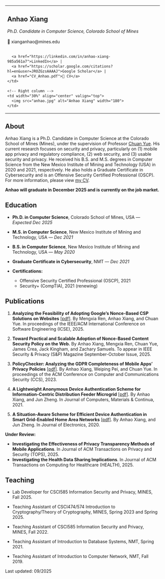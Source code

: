
<table>
  <tr>
    <!-- Left column -->
    <td width="70%" valign="top">
      <h2>Anhao Xiang</h2>
      <em>Ph.D. Candidate in Computer Science, Colorado School of Mines</em><br><br>
      📧 xianganhao@mines.edu <br><br>

      <a href="https://linkedin.com/in/anhao-xiang-985a561a7">LinkedIn</a> |
      <a href="https://scholar.google.com/citations?hl=en&user=JROZGzsAAAAJ">Google Scholar</a> |
      <a href="CV_Anhao.pdf">📄 CV</a>
    </td>

    <!-- Right column -->
    <td width="30%" align="center" valign="top">
      <img src="anhao.jpg" alt="Anhao Xiang" width="180">
    </td>
  </tr>
</table>


## About

Anhao Xiang is a Ph.D. Candidate in Computer Science at the Colorado School of Mines (Mines), under the supervision of Professor [Chuan Yue](https://people.mines.edu/chuanyue/). His current research focuses on security and privacy, particularly on (1) mobile app privacy and regulatory compliance, (2) web security, and (3) usable security and privacy. He received his B.S. and M.S. degrees in Computer Science from the New Mexico Institute of Mining and Technology (USA) in 2020 and 2021, respectively. He also holds a Graduate Certificate in Cybersecurity and is an Offensive Security Certified Professional (OSCP). For more information, please view [my CV](CV_Anhao.pdf).

**Anhao will graduate in December 2025 and is currently on the job market.**


## Education

- **Ph.D. in Computer Science**, Colorado School of Mines, USA — *Expected Dec 2025*  
 

- **M.S. in Computer Science**, New Mexico Institute of Mining and Technology, USA — *Dec 2021*  

- **B.S. in Computer Science**, New Mexico Institute of Mining and Technology, USA — *May 2020*  

- **Graduate Certificate in Cybersecurity**, NMT — *Dec 2021*  

- **Certifications:**  
  - Offensive Security Certified Professional (OSCP), 2021  
  - Security+ (CompTIA), 2021 (renewing)  

## Publications

1. **Analyzing the Feasibility of Adopting Google’s Nonce-Based CSP Solutions on Websites** [[pdf]](https://ieeexplore.ieee.org/document/11029938).
   By Mengxia Ren, Anhao Xiang, and Chuan Yue. In proceedings of the IEEE/ACM International Conference on Software Engineering (ICSE), 2025.

2. **Toward Practical and Scalable Adoption of Nonce-Based Content Security Policy on the Web.** 
   By Anhao Xiang, Mengxia Ren, Chuan Yue, James Crea, Jack Kingham, and Zachary Samuels. To appear in IEEE Security & Privacy (S&P) Magazine September-October Issue, 2025.

3. **PolicyChecker: Analyzing the GDPR Completeness of Mobile Apps’ Privacy Policies** [[pdf]](https://dl.acm.org/doi/10.1145/3576915.3623067). 
   By Anhao Xiang, Weiping Pei, and Chuan Yue. In proceedings of the ACM Conference on Computer and Communications Security (CCS), 2023.

4. **A Lightweight Anonymous Device Authentication Scheme for Information-Centric Distribution Feeder Microgrid** [[pdf]](https://www.sciencedirect.com/org/science/article/pii/S1546221821004367). By Anhao Xiang, and Jun Zheng. In Journal of Computers, Materials & Continua, 2021.

5. **A Situation-Aware Scheme for Efficient Device Authentication in Smart Grid-Enabled Home Area Networks** [[pdf]](https://www.mdpi.com/2079-9292/9/6/989#:~:text=The%20proposed%20scheme%20utilizes%20the,the%20assessed%20security%20risk%20level.). By Anhao Xiang, and Jun Zheng. In Journal of Electronics, 2020.  

**Under Review:**  
- **Investigating the Effectiveness of Privacy Transparency Methods of Mobile Applications**. In Journal of ACM Transactions on Privacy and Security (TOPS), 2025.   
- **Investigating the Health Data Sharing Implications**. In Journal of ACM Transactions on Computing for Healthcare (HEALTH), 2025. 


## Teaching
- Lab Developer for CSCI585 Information Security and Privacy, MINES, Fall 2025.

- Teaching Assistant of CSCI474/574 Introduction to Cryptography/Theory of Cryptography, MINES, Spring 2023 and Spring 2025.

- Teaching Assistant of CSCI585 Information Security and Privacy, MINES, Fall 2022.

- Teaching Assistant of Introduction to Database Systems, NMT, Spring 2021.

- Teaching Assistant of Introduction to Computer Network, NMT, Fall 2019.


Last updated: 09/2025
